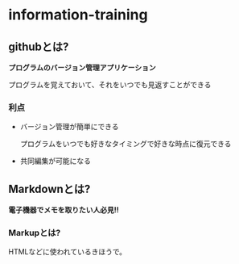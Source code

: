 # information-training

## githubとは?

**プログラムのバージョン管理アプリケーション**

プログラムを覚えておいて、それをいつでも見返すことができる

### 利点
* バージョン管理が簡単にできる
    
    プログラムをいつでも好きなタイミングで好きな時点に復元できる

* 共同編集が可能になる


## Markdownとは?

**電子機器でメモを取りたい人必見!!**

### Markupとは?
HTMLなどに使われているきほうで。